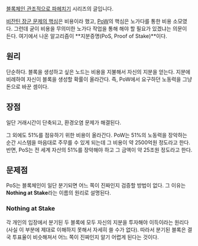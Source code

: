 [블록체인 관조적으로 파헤치기](http://enhanced.kr/postviewer/374) 시리즈의 글입니다.

[비잔틴 장군 문제의 핵심](http://enhanced.kr/postviewer/396)은 비용이라 했고, [PoW](http://enhanced.kr/postviewer/401)의 핵심은 노가다를 통한 비용 소모였다. 그런데 굳이 비용을 무의미한 노가다 작업을 통해 해야 할 필요가 있겠냐는 의문이 든다. 여기에서 나온 알고리즘이 **지분증명(PoS, Proof of Stake)**이다.



## 원리

단순하다. 블록을 생성하고 싶은 노드는 비용을 지불해서 자신의 지분을 얻는다. 지분에 비례하여 자신이 블록을 생성할 확률이 올라간다. 즉, PoW에서 요구하던 노동력을 그냥 돈으로 바꾼 셈이다.



## 장점

일단 거래시간이 단축되고, 환경오염 문제가 해결된다. 

그 외에도 51%를 점유하기 위한 비용이 올라간다. PoW는 51%의 노동력을 장악하는 순간 시스템을 마음대로 주무를 수 있게 되는데 그 비용이 약 2500억원 정도라고 한다. 반면, PoS는 전 세계 자산의 51%를 장악해야 하고 그 금액이 약 25조원 정도라고 한다.



## 문제점

PoS는 블록체인이 일단 분기되면 어느 쪽이 진짜인지 검증할 방법이 없다. 그 이유는 **Nothing at Stake**라는 이름의 원리로 설명된다.

### Nothing at Stake

각 개인의 입장에서 분기된 두 블록에 모두 자신의 지분을 투자해야 이득이라는 원리다(사실 이 부분에 제대로 이해하지 못해서 자세히 쓸 수가 없다). 따라서 분기된 블록은 결국 투표율이 비슷해져서 어느 쪽이 진짜인지 알기 어렵게 된다는 것이다.
